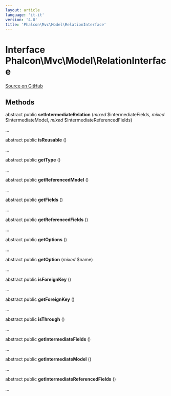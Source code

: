 ```yaml
---
layout: article
language: 'it-it'
version: '4.0'
title: 'Phalcon\Mvc\Model\RelationInterface'
---
```


# Interface **Phalcon\Mvc\Model\RelationInterface**

<a href="https://github.com/phalcon/cphalcon/tree/v4.0.0/phalcon/mvc/model/relationinterface.zep" class="btn btn-default btn-sm">Source on GitHub</a>

## Methods

abstract public **setIntermediateRelation** (*mixed* $intermediateFields, *mixed* $intermediateModel, *mixed* $intermediateReferencedFields)

...

abstract public **isReusable** ()

...

abstract public **getType** ()

...

abstract public **getReferencedModel** ()

...

abstract public **getFields** ()

...

abstract public **getReferencedFields** ()

...

abstract public **getOptions** ()

...

abstract public **getOption** (*mixed* $name)

...

abstract public **isForeignKey** ()

...

abstract public **getForeignKey** ()

...

abstract public **isThrough** ()

...

abstract public **getIntermediateFields** ()

...

abstract public **getIntermediateModel** ()

...

abstract public **getIntermediateReferencedFields** ()

...